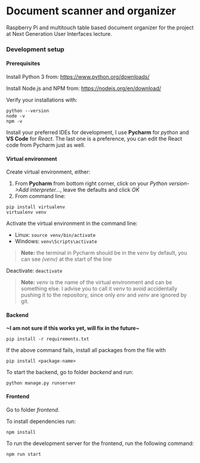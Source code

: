 # Document scanner and organizer
Raspberry Pi and multitouch table based document organizer for the project at Next Generation User Interfaces lecture.

### Development setup
#### Prerequisites
Install Python 3 from: https://www.python.org/downloads/ 

Install Node.js and NPM from: https://nodejs.org/en/download/ 

Verify your installations with:
```
python --version
node -v
npm -v
```

Install your preferred IDEs for development, I use **Pycharm** for *python* and **VS Code** for *React*. The last one is a preference, you can edit the React code from Pycharm just as well.

#### Virtual environment
Create virtual environment, either:
1. From **Pycharm** from bottom right corner, click on your *Python version->Add interpreter...*, leave the defaults and click *OK*
2. From command line:
```
pip install virtualenv
virtualenv venv
```

Activate the virtual environment in the command line:
- Linux: `source venv/bin/activate`
- Windows: `venv\Scripts\activate`
> **Note:** the terminal in Pycharm should be in the *venv* by default, you can see *(venv)* at the start of the line

Deactivate: `deactivate`

> **Note:** *venv* is the name of the virtual environment and can be something else. I advise you to call it *venv* to avoid accidentally pushing it to the repository, since only *env* and *venv* are ignored by git.

#### Backend
**~I am not sure if this works yet, will fix in the future~**
```
pip install -r requirements.txt
```
If the above command fails, install all packages from the file with 
```
pip install <package-name>
```

To start the backend, go to folder *backend* and run:
```
python manage.py runserver
```

#### Frontend
Go to folder *frontend*.

To install dependencies run:
```
npm install
```

To run the development server for the frontend, run the following command:
```
npm run start
```
